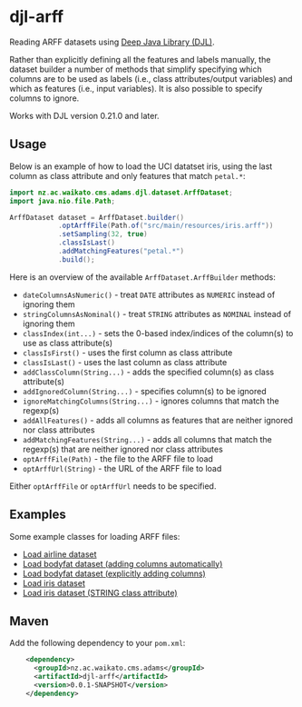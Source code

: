 # djl-arff
Reading ARFF datasets using [Deep Java Library (DJL)](https://djl.ai/).

Rather than explicitly defining all the features and labels manually, 
the dataset builder a number of methods that simplify specifying
which columns are to be used as labels (i.e., class attributes/output variables) 
and which as features (i.e., input variables). It is also possible to
specify columns to ignore.

Works with DJL version 0.21.0 and later.


## Usage

Below is an example of how to load the UCI datatset iris, using the last column 
as class attribute and only features that match `petal.*`:

```java
import nz.ac.waikato.cms.adams.djl.dataset.ArffDataset;
import java.nio.file.Path;

ArffDataset dataset = ArffDataset.builder()
            .optArffFile(Path.of("src/main/resources/iris.arff"))
            .setSampling(32, true)
            .classIsLast()
            .addMatchingFeatures("petal.*")
            .build();
```

Here is an overview of the available `ArffDataset.ArffBuilder` methods:

* `dateColumnsAsNumeric()` - treat `DATE` attributes as `NUMERIC` instead of ignoring them
* `stringColumnsAsNominal()` - treat `STRING` attributes as `NOMINAL` instead of ignoring them
* `classIndex(int...)` - sets the 0-based index/indices of the column(s) to use as class attribute(s)  
* `classIsFirst()` - uses the first column as class attribute
* `classIsLast()` - uses the last column as class attribute
* `addClassColumn(String...)` - adds the specified column(s) as class attribute(s)
* `addIgnoredColumn(String...)` - specifies column(s) to be ignored
* `ignoreMatchingColumns(String...)` - ignores columns that match the regexp(s)
* `addAllFeatures()` - adds all columns as features that are neither ignored nor class attributes
* `addMatchingFeatures(String...)` - adds all columns that match the regexp(s) that are neither ignored nor class attributes
* `optArffFile(Path)` - the file to the ARFF file to load
* `optArffUrl(String)` - the URL of the ARFF file to load

Either `optArffFile` or `optArffUrl` needs to be specified. 


## Examples

Some example classes for loading ARFF files:

* [Load airline dataset](src/main/java/nz/ac/waikato/cms/adams/djl/dataset/example/LoadAirline.java)
* [Load bodyfat dataset (adding columns automatically)](src/main/java/nz/ac/waikato/cms/adams/djl/dataset/example/LoadBodyfatAutomatic.java)
* [Load bodyfat dataset (explicitly adding columns)](src/main/java/nz/ac/waikato/cms/adams/djl/dataset/example/LoadBodyfatExplicit.java)
* [Load iris dataset](src/main/java/nz/ac/waikato/cms/adams/djl/dataset/example/LoadIris.java)
* [Load iris dataset (STRING class attribute)](src/main/java/nz/ac/waikato/cms/adams/djl/dataset/example/LoadIrisString.java)


## Maven

Add the following dependency to your `pom.xml`:

```xml
    <dependency>
      <groupId>nz.ac.waikato.cms.adams</groupId>
      <artifactId>djl-arff</artifactId>
      <version>0.0.1-SNAPSHOT</version>
    </dependency>
```
